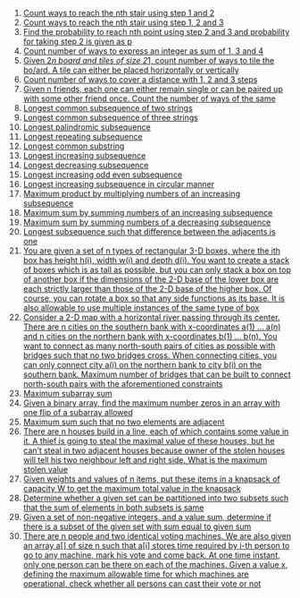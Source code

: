 1. [Count ways to reach the nth stair using step 1 and 2](stairs12.c)
2. [Count ways to reach the nth stair using step 1, 2 and 3](stairs123.c)
3. [Find the probability to reach nth point using step 2 and 3 and probability for taking step 2 is given as p](prob_stairs23.c)
4. [Count number of ways to express an integer as sum of 1, 3 and 4](Nsum134.c)
5. [Given 2*n board and tiles of size 2*1, count number of ways to tile the bo/ard. A tile can either be placed horizontally or vertically](tiling.c)
6. [Count number of ways to cover a distance with 1, 2 and 3 steps](distance123.c)
7. [Given n friends, each one can either remain single or can be paired up with some other friend once. Count the number of ways of the same](friends_pairing.c)
8. [Longest common subsequence of two strings](lcs.c)
9. [Longest common subsequence of three strings](lcs3.c)
10. [Longest palindromic subsequence ](lps.c)
11. [Longest repeating subsequence](lrs.c)
12. [Longest common substring](lcstr.c)
13. [Longest increasing subsequence](lis.c)
14. [Longest decreasing subsequence](lds.c)
15. [Longest increasing odd even subsequence](lioes.c)
16. [Longest increasing subsequence in circular manner](lis_circular.c)
17. [Maximum product by multiplying numbers of an increasing subsequence](mpis.c) 
18. [Maximum sum by summing numbers of an increasing subsequence](msis.c) 
19. [Maximum sum by summing numbers of a decreasing subsequence](msds.c)
20. [Longest subsequence such that difference between the adjacents is one](lswithDiff1.c)
21. [You are given a set of n types of rectangular 3-D boxes, where the ith box has height h(i), width w(i) and depth d(i). You want to create a stack of boxes which is as tall as possible, but you can only stack a box on top of another box if the dimensions of the 2-D base of the lower box are each strictly larger than those of the 2-D base of the higher box. Of course, you can rotate a box so that any side functions as its base. It is also allowable to use multiple instances of the same type of box](box_stacking.cpp)
22. [Consider a 2-D map with a horizontal river passing through its center. There are n cities on the southern bank with x-coordinates a(1) … a(n) and n cities on the northern bank with x-coordinates b(1) … b(n). You want to connect as many north-south pairs of cities as possible with bridges such that no two bridges cross. When connecting cities, you can only connect city a(i) on the northern bank to city b(i) on the southern bank. Maximum number of bridges that can be built to connect north-south pairs with the aforementioned constraints](bridges.cpp)
23. [Maximum subarray sum](kadane.c)
24. [Given a binary array, find the maximum number zeros in an array with one flip of a subarray allowed](flip_max_0.c)
25. [Maximum sum such that no two elements are adjacent](max_sum_not_adj.c)
26. [There are n houses build in a line, each of which contains some value in it. A thief is going to steal the maximal value of these houses, but he can’t steal in two adjacent houses because owner of the stolen houses will tell his two neighbour left and right side. What is the maximum stolen value](max_loot_notadj.c)
27. [Given weights and values of n items, put these items in a knapsack of capacity W to get the maximum total value in the knapsack](0-1_knapsack.c)
28. [Determine whether a given set can be partitioned into two subsets such that the sum of elements in both subsets is same](partition.c)
29. [Given a set of non-negative integers, and a value sum, determine if there is a subset of the given set with sum equal to given sum](subset_sum.c)
30. [There are n people and two identical voting machines. We are also given an array a[] of size n such that a[i] stores time required by i-th person to go to any machine, mark his vote and come back. At one time instant, only one person can be there on each of the machines. Given a value x, defining the maximum allowable time for which machines are operational, check whether all persons can cast their vote or not](vote.c)